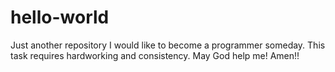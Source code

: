 # hello-world
Just another repository
I would like to become a programmer someday. 
This task requires hardworking and consistency. 
May God help me!
Amen!!
